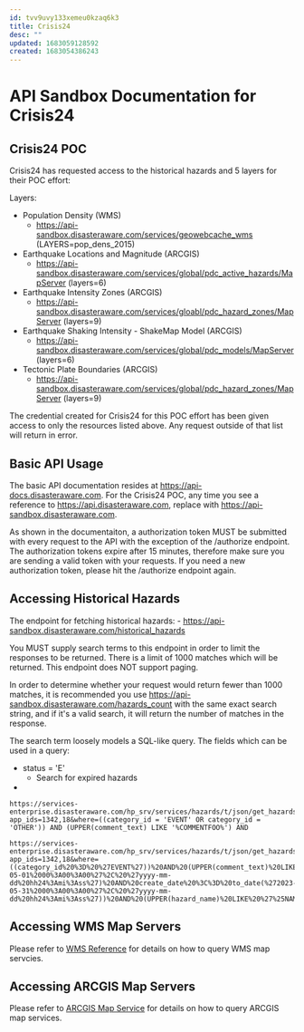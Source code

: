 ```yaml
---
id: tvv9uvy133xemeu0kzaq6k3
title: Crisis24
desc: ""
updated: 1683059128592
created: 1683054386243
---
```


# API Sandbox Documentation for Crisis24

## Crisis24 POC

Crisis24 has requested access to the historical hazards and 5 layers for their POC effort:

Layers:

- Population Density (WMS)
  - https://api-sandbox.disasteraware.com/services/geowebcache_wms (LAYERS=pop_dens_2015)
- Earthquake Locations and Magnitude (ARCGIS)
  - https://api-sandbox.disasteraware.com/services/global/pdc_active_hazards/MapServer (layers=6)
- Earthquake Intensity Zones (ARCGIS)
  - https://api-sandbox.disasteraware.com/services/gloabl/pdc_hazard_zones/MapServer (layers=9)
- Earthquake Shaking Intensity - ShakeMap Model (ARCGIS)
  - https://api-sandbox.disasteraware.com/services/global/pdc_models/MapServer (layers=6)
- Tectonic Plate Boundaries (ARCGIS)
  - https://api-sandbox.disasteraware.com/services/global/pdc_hazard_zones/MapServer (layers=9)

The credential created for Crisis24 for this POC effort has been given access to only the resources listed above. Any request outside of that list will return in error.

## Basic API Usage

The basic API documentation resides at https://api-docs.disasteraware.com. For the Crisis24 POC, any time you see a reference to https://api.disasteraware.com, replace with https://api-sandbox.disasteraware.com.

As shown in the documentaiton, a authorization token MUST be submitted with every request to the API with the exception of the /authorize endpoint. The authorization tokens expire after 15 minutes, therefore make sure you are sending a valid token with your requests. If you need a new authorization token, please hit the /authorize endpoint again.

## Accessing Historical Hazards

The endpoint for fetching historical hazards: - https://api-sandbox.disasteraware.com/historical_hazards

You MUST supply search terms to this endpoint in order to limit the responses to be returned. There is a limit of 1000 matches which will be returned. This endpoint does NOT support paging.

In order to determine whether your request would return fewer than 1000 matches, it is recommended you use https://api-sandbox.disasteraware.com/hazards_count with the same exact search string, and if it's a valid search, it will return the number of matches in the response.

The search term loosely models a SQL-like query. The fields which can be used in a query:

- status = 'E'
  - Search for expired hazards
-

```
https://services-enterprise.disasteraware.com/hp_srv/services/hazards/t/json/get_hazards_count?app_ids=1342,18&where=((category_id = 'EVENT' OR category_id = 'OTHER')) AND (UPPER(comment_text) LIKE '%COMMENTFOO%') AND
```

```
https://services-enterprise.disasteraware.com/hp_srv/services/hazards/t/json/get_hazards?app_ids=1342,18&where=((category_id%20%3D%20%27EVENT%27))%20AND%20(UPPER(comment_text)%20LIKE%20%27%25COMMENTFOO%25%27)%20AND%20(create_date%20%3E%3D%20to_date(%272023-05-01%2000%3A00%3A00%27%2C%20%27yyyy-mm-dd%20hh24%3Ami%3Ass%27)%20AND%20create_date%20%3C%3D%20to_date(%272023-05-31%2000%3A00%3A00%27%2C%20%27yyyy-mm-dd%20hh24%3Ami%3Ass%27))%20AND%20(UPPER(hazard_name)%20LIKE%20%27%25NAMEFOO%25%27)%20AND%20((severity_id%20%3D%20%27WARNING%27))%20AND%20((status%20%3D%20%27E%27))%20AND%20((type_id%20%3D%20%27WILDFIRE%27))&orderby=update_date%20desc
```

## Accessing WMS Map Servers

Please refer to [WMS Reference](https://docs.geoserver.org/stable/en/user/services/wms/reference.html#operations) for details on how to query WMS map servcies.

## Accessing ARCGIS Map Servers

Please refer to [ARCGIS Map Service](https://developers.arcgis.com/rest/services-reference/enterprise/map-service.htm) for details on how to query ARCGIS map services.

```

```
